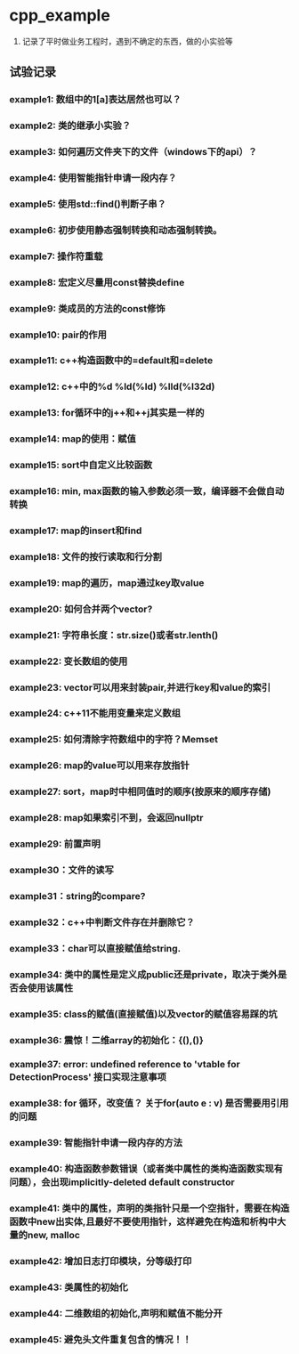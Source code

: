 # cpp_example
1) 记录了平时做业务工程时，遇到不确定的东西，做的小实验等

## 试验记录
### example1: 数组中的1[a]表达居然也可以？ 
### example2: 类的继承小实验？ 
### example3: 如何遍历文件夹下的文件（windows下的api）？ 
### example4: 使用智能指针申请一段内存？ 
### example5: 使用std::find()判断子串？
### example6: 初步使用静态强制转换和动态强制转换。
### example7: 操作符重载
### example8: 宏定义尽量用const替换define
### example9: 类成员的方法的const修饰
### example10: pair的作用
### example11: c++构造函数中的=default和=delete
### example12: c++中的%d %ld(%Id) %lld(%I32d)
### example13: for循环中的j++和++j其实是一样的
### example14: map的使用：赋值 
### example15: sort中自定义比较函数
### example16: min, max函数的输入参数必须一致，编译器不会做自动转换  
### example17: map的insert和find
### example18: 文件的按行读取和行分割
### example19: map的遍历，map通过key取value  
### example20: 如何合并两个vector?
### example21: 字符串长度：str.size()或者str.lenth()
### example22: 变长数组的使用
### example23: vector可以用来封装pair,并进行key和value的索引
### example24: c++11不能用变量来定义数组
### example25: 如何清除字符数组中的字符？Memset
### example26: map的value可以用来存放指针
### example27: sort，map时中相同值时的顺序(按原来的顺序存储)
### example28: map如果索引不到，会返回nullptr 
### example29: 前置声明
### example30：文件的读写
### example31：string的compare?
### example32：c++中判断文件存在并删除它？
### example33：char可以直接赋值给string.
### example34: 类中的属性是定义成public还是private，取决于类外是否会使用该属性
### example35: class的赋值(直接赋值)以及vector的赋值容易踩的坑
### example36: 震惊！二维array的初始化：{(),()}
### example37: error: undefined reference to 'vtable for DetectionProcess' 接口实现注意事项
### example38: for 循环，改变值？ 关于for(auto e : v) 是否需要用引用的问题
### example39: 智能指针申请一段内存的方法
### example40: 构造函数参数错误（或者类中属性的类构造函数实现有问题），会出现implicitly-deleted default constructor
### example41: 类中的属性，声明的类指针只是一个空指针，需要在构造函数中new出实体,且最好不要使用指针，这样避免在构造和析构中大量的new, malloc
### example42: 增加日志打印模块，分等级打印
### example43: 类属性的初始化
### example44: 二维数组的初始化,声明和赋值不能分开
### example45: 避免头文件重复包含的情况！！
